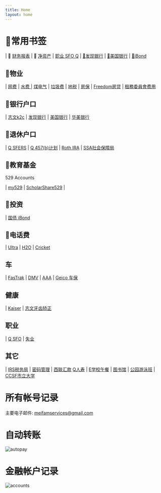 ```yaml
---
title: Home
layout: home
---
```


# 🔖常用书签

| 🔖 <a href="https://app.youneedabudget.com/39263eb5-7d97-459f-8da5-1349076b3872/reports/income-expense" target="_blank">财务报表</a> | 🔖 <a href="https://home.personalcapital.com/page/login/app#/dashboard" target="_blank">净资产</a> | <a href="https://myapps.sfgov.org/ccsfportal/signin" target="_blank">职业 SFO Q</a>
| <a href="https://www.discover.com/online-banking/" target="_blank">🏦发现银行</a> | <a href="https://www.bankofamerica.com/" target="_blank">🏦美国银行</a> | <a href="https://www.treasurydirect.gov/RS/UN-Display.do" target="_blank">🏦iBond</a>


## 🔖物业

| <a href="https://www.att.com/" target="_blank">网费</a> | <a href="https://myaccount.sfwater.org/" target="_blank">水费 </a> | <a href="https://m.pge.com/index.html#myaccount/dashboard/summary/0569620123-4" target="_blank">煤电气</a> | <a href="https://www.recology.com/bill-pay/" target="_blank">垃圾费</a>
| <a href="https://sanfrancisco-ca.county-taxes.com/public/search?search_query=84+tioga&category=gsgx_property_tax" target="_blank">地税</a> | <a href="https://www.farmers.com/customerselfservice/CSS#/policysummary" target="_blank">房保</a> | <a href="https://myaccount.freedommortgage.com/mtg/loan/fhmc/site2/HomepageV2/login#Z7_L9DE1IC01P4L20QBM0FJ5A0084" target="_blank">Freedom房贷</a> | <a href="https://portal.sfrb.org/FrontPortal/Page/RenderPage?tabId=21" target="_blank">租務委員會费用</a>

## 🔖银行户口

| <a href="https://mysavingsaccount.com/account/log-in" target="_blank">志文k2c</a> | <a href="https://www.discover.com/online-banking/" target="_blank">发现银行</a> | <a href="https://www.bankofamerica.com/" target="_blank">美国银行</a> | <a href="https://www.eastwestbank.com/zh" target="_blank">华美银行</a>

## 🔖退休户口

| <a href="https://mysfers.org/client-area/account-balance-verification/" target="_blank">Q SFERS</a> | <a href="https://my.voya.com/voyassoui/index.html?domain=sfdcp.voya.com#/login-pweb" target="_blank">Q 457(b)计划</a> | <a href="https://client.schwab.com/Login/SignOn/CustomerCenterLogin.aspx?chinese=y" target="_blank">Roth IRA</a> | <a href="https://secure.ssa.gov/RIL/SiView.action" target="_blank">SSA社会保障局</a>

## 🔖教育基金 
529 Accounts

| <a href="https://login.my529.org/" target="_blank">my529</a> | <a href="https://www.cascholarshare529.com/cadtpl/auth/ll.cs" target="_blank">ScholarShare529</a> |

## 🔖投资

| <a href="https://www.treasurydirect.gov/RS/UN-Display.do" target="_blank">国债 iBond</a>

## 📱电话费

| <a href="https://www.ultramobile.com/" target="_blank">Ultra</a> | <a href="https://www.h2owirelessnow.com/my-account" target="_blank">H2O</a> | <a href="https://www.cricketwireless.com/myaccount.html#/" target="_blank">Cricket</a>

## 车

| <a href="https://www.bayareafastrak.org/vector/account/home/accountOverview.do" target="_blank">FasTrak</a> | <a href="https://www.dmv.ca.gov/portal/dmv/detail/online" target="_blank">DMV</a> | <a href="https://membership.calstate.aaa.com/my-account" target="_blank">AAA</a> | <a href="https://service.geico.com/insite/iEntry?token=mGHMwNWYdWeVtL7DdwG8ucPyCP0tx2P0%2Fvu%2F%2FsC9D%2BU%3D#domUpdate=true" target="_blank">Geico 车保</a>

## 健康

| <a href="https://healthy.kaiserpermanente.org/northern-california/secure/my-health" target="_blank">Kaiser</a> | <a href="https://portal.orthofi.com/Guardian/Detail/651874" target="_blank">志文牙齿矫正</a>

## 职业

| <a href="https://myapps.sfgov.org/ccsfportal/signin" target="_blank">Q SFO</a> | <a href="https://portal.edd.ca.gov/WebApp/Login?resource_url=https%3A%2F%2Fportal.edd.ca.gov%2FWebApp%2FHome" target="_blank">失业</a>

## 其它

| <a href="https://myapps.sfgov.org/ccsfportal/signin" target="_blank">IRS税务局</a> | <a href="https://vault.bitwarden.com/#/vault" target="_blank">密码管理</a> | <a href="https://www.westernunion.com/us/en/web/user/login" target="_blank">西联汇款</a>
<a href="https://login.nationwide.com/access/web/login.htm" target="_blank">Q人寿</a> | <a href="https://www.schoolcafe.com/dashboard" target="_blank">E学校午餐</a> | <a href="https://sfpl.bibliocommons.com/user_dashboard" target="_blank">图书馆</a> 
| <a href="https://apm.activecommunities.com/sfrecpark/ActiveNet_Home?FileName=accountoptions.sdi&fromLoginPage=true" target="_blank">公园游泳班</a> | <a href="https://ramid.ccsf.edu/_layouts/PG/login.aspx?ReturnUrl=%2f" target="_blank">CCSF市立大学</a>


# 所有帐号记录
主要电子邮件: meifamservices@gmail.com

# 自动转账
![autopay](../img/autopay.png)

# 金融帐户记录
![accounts](../img/accounts.png)




